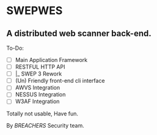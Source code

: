 # SWEPWES
## A distributed web scanner back-end.

To-Do:
- [ ] Main Application Framework  
- [ ] RESTFUL HTTP API  
- [ ] |_ SWEP 3 Rework
- [ ] (Un) Friendly front-end cli interface  
- [ ] AWVS Integration
- [ ] NESSUS Integration
- [ ] W3AF Integration  

Totally not usable, Have fun.  

By *BREACHERS* Security team.
